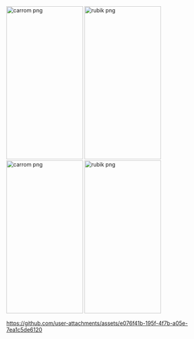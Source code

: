 <img src="https://github.com/user-attachments/assets/88a80a53-de50-4d9c-9b02-9750efcc141f" alt="carrom png" width=200 height=400/>
<img src="https://github.com/user-attachments/assets/032625c1-c603-43dc-8c59-b58cc830a007" alt="rubik png" width=200 height=400/>

<img src="https://github.com/user-attachments/assets/d5d2b6db-d56d-4274-a694-2cabee2691bc" alt="carrom png" width=200 height=400/>
<img src="https://github.com/user-attachments/assets/9619d205-6269-42fd-8497-2c9709eb5777" alt="rubik png" width=200 height=400/>


https://github.com/user-attachments/assets/e076f41b-195f-4f7b-a05e-7ea1c5de6120

